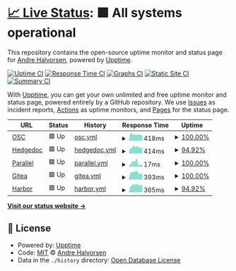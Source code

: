 # [📈 Live Status](https://Adathor.github.io/upptime): <!--live status--> **🟩 All systems operational**

This repository contains the open-source uptime monitor and status page for [Andre Halvorsen](https://Adathor.github.io/upptime), powered by [Upptime](https://github.com/upptime/upptime).

[![Uptime CI](https://github.com/Adathor/upptime/workflows/Uptime%20CI/badge.svg)](https://github.com/Adathor/upptime/actions?query=workflow%3A%22Uptime+CI%22)
[![Response Time CI](https://github.com/Adathor/upptime/workflows/Response%20Time%20CI/badge.svg)](https://github.com/Adathor/upptime/actions?query=workflow%3A%22Response+Time+CI%22)
[![Graphs CI](https://github.com/Adathor/upptime/workflows/Graphs%20CI/badge.svg)](https://github.com/Adathor/upptime/actions?query=workflow%3A%22Graphs+CI%22)
[![Static Site CI](https://github.com/Adathor/upptime/workflows/Static%20Site%20CI/badge.svg)](https://github.com/Adathor/upptime/actions?query=workflow%3A%22Static+Site+CI%22)
[![Summary CI](https://github.com/Adathor/upptime/workflows/Summary%20CI/badge.svg)](https://github.com/Adathor/upptime/actions?query=workflow%3A%22Summary+CI%22)

With [Upptime](https://upptime.js.org), you can get your own unlimited and free uptime monitor and status page, powered entirely by a GitHub repository. We use [Issues](https://github.com/Adathor/upptime/issues) as incident reports, [Actions](https://github.com/Adathor/upptime/actions) as uptime monitors, and [Pages](https://Adathor.github.io/upptime) for the status page.

<!--start: status pages-->
<!-- This summary is generated by Upptime (https://github.com/upptime/upptime) -->
<!-- Do not edit this manually, your changes will be overwritten -->
<!-- prettier-ignore -->
| URL | Status | History | Response Time | Uptime |
| --- | ------ | ------- | ------------- | ------ |
| <img alt="" src="https://icons.duckduckgo.com/ip3/openstorage.xyz.ico" height="13"> [OSC](https://openstorage.xyz) | 🟩 Up | [osc.yml](https://github.com/apinter/OSC-mon/commits/HEAD/history/osc.yml) | <details><summary><img alt="Response time graph" src="./graphs/osc/response-time-week.png" height="20"> 418ms</summary><br><a href="https://apinter.github.io/OSC-mon/history/osc"><img alt="Response time 510" src="https://img.shields.io/endpoint?url=https%3A%2F%2Fraw.githubusercontent.com%2Fapinter%2FOSC-mon%2FHEAD%2Fapi%2Fosc%2Fresponse-time.json"></a><br><a href="https://apinter.github.io/OSC-mon/history/osc"><img alt="24-hour response time 360" src="https://img.shields.io/endpoint?url=https%3A%2F%2Fraw.githubusercontent.com%2Fapinter%2FOSC-mon%2FHEAD%2Fapi%2Fosc%2Fresponse-time-day.json"></a><br><a href="https://apinter.github.io/OSC-mon/history/osc"><img alt="7-day response time 418" src="https://img.shields.io/endpoint?url=https%3A%2F%2Fraw.githubusercontent.com%2Fapinter%2FOSC-mon%2FHEAD%2Fapi%2Fosc%2Fresponse-time-week.json"></a><br><a href="https://apinter.github.io/OSC-mon/history/osc"><img alt="30-day response time 412" src="https://img.shields.io/endpoint?url=https%3A%2F%2Fraw.githubusercontent.com%2Fapinter%2FOSC-mon%2FHEAD%2Fapi%2Fosc%2Fresponse-time-month.json"></a><br><a href="https://apinter.github.io/OSC-mon/history/osc"><img alt="1-year response time 510" src="https://img.shields.io/endpoint?url=https%3A%2F%2Fraw.githubusercontent.com%2Fapinter%2FOSC-mon%2FHEAD%2Fapi%2Fosc%2Fresponse-time-year.json"></a></details> | <details><summary><a href="https://apinter.github.io/OSC-mon/history/osc">100.00%</a></summary><a href="https://apinter.github.io/OSC-mon/history/osc"><img alt="All-time uptime 100.00%" src="https://img.shields.io/endpoint?url=https%3A%2F%2Fraw.githubusercontent.com%2Fapinter%2FOSC-mon%2FHEAD%2Fapi%2Fosc%2Fuptime.json"></a><br><a href="https://apinter.github.io/OSC-mon/history/osc"><img alt="24-hour uptime 100.00%" src="https://img.shields.io/endpoint?url=https%3A%2F%2Fraw.githubusercontent.com%2Fapinter%2FOSC-mon%2FHEAD%2Fapi%2Fosc%2Fuptime-day.json"></a><br><a href="https://apinter.github.io/OSC-mon/history/osc"><img alt="7-day uptime 100.00%" src="https://img.shields.io/endpoint?url=https%3A%2F%2Fraw.githubusercontent.com%2Fapinter%2FOSC-mon%2FHEAD%2Fapi%2Fosc%2Fuptime-week.json"></a><br><a href="https://apinter.github.io/OSC-mon/history/osc"><img alt="30-day uptime 100.00%" src="https://img.shields.io/endpoint?url=https%3A%2F%2Fraw.githubusercontent.com%2Fapinter%2FOSC-mon%2FHEAD%2Fapi%2Fosc%2Fuptime-month.json"></a><br><a href="https://apinter.github.io/OSC-mon/history/osc"><img alt="1-year uptime 100.00%" src="https://img.shields.io/endpoint?url=https%3A%2F%2Fraw.githubusercontent.com%2Fapinter%2FOSC-mon%2FHEAD%2Fapi%2Fosc%2Fuptime-year.json"></a></details>
| <img alt="" src="https://icons.duckduckgo.com/ip3/hedgedoc.openstorage.xyz.ico" height="13"> [Hedgedoc](https://hedgedoc.openstorage.xyz) | 🟩 Up | [hedgedoc.yml](https://github.com/apinter/OSC-mon/commits/HEAD/history/hedgedoc.yml) | <details><summary><img alt="Response time graph" src="./graphs/hedgedoc/response-time-week.png" height="20"> 414ms</summary><br><a href="https://apinter.github.io/OSC-mon/history/hedgedoc"><img alt="Response time 425" src="https://img.shields.io/endpoint?url=https%3A%2F%2Fraw.githubusercontent.com%2Fapinter%2FOSC-mon%2FHEAD%2Fapi%2Fhedgedoc%2Fresponse-time.json"></a><br><a href="https://apinter.github.io/OSC-mon/history/hedgedoc"><img alt="24-hour response time 392" src="https://img.shields.io/endpoint?url=https%3A%2F%2Fraw.githubusercontent.com%2Fapinter%2FOSC-mon%2FHEAD%2Fapi%2Fhedgedoc%2Fresponse-time-day.json"></a><br><a href="https://apinter.github.io/OSC-mon/history/hedgedoc"><img alt="7-day response time 414" src="https://img.shields.io/endpoint?url=https%3A%2F%2Fraw.githubusercontent.com%2Fapinter%2FOSC-mon%2FHEAD%2Fapi%2Fhedgedoc%2Fresponse-time-week.json"></a><br><a href="https://apinter.github.io/OSC-mon/history/hedgedoc"><img alt="30-day response time 431" src="https://img.shields.io/endpoint?url=https%3A%2F%2Fraw.githubusercontent.com%2Fapinter%2FOSC-mon%2FHEAD%2Fapi%2Fhedgedoc%2Fresponse-time-month.json"></a><br><a href="https://apinter.github.io/OSC-mon/history/hedgedoc"><img alt="1-year response time 425" src="https://img.shields.io/endpoint?url=https%3A%2F%2Fraw.githubusercontent.com%2Fapinter%2FOSC-mon%2FHEAD%2Fapi%2Fhedgedoc%2Fresponse-time-year.json"></a></details> | <details><summary><a href="https://apinter.github.io/OSC-mon/history/hedgedoc">94.92%</a></summary><a href="https://apinter.github.io/OSC-mon/history/hedgedoc"><img alt="All-time uptime 84.83%" src="https://img.shields.io/endpoint?url=https%3A%2F%2Fraw.githubusercontent.com%2Fapinter%2FOSC-mon%2FHEAD%2Fapi%2Fhedgedoc%2Fuptime.json"></a><br><a href="https://apinter.github.io/OSC-mon/history/hedgedoc"><img alt="24-hour uptime 100.00%" src="https://img.shields.io/endpoint?url=https%3A%2F%2Fraw.githubusercontent.com%2Fapinter%2FOSC-mon%2FHEAD%2Fapi%2Fhedgedoc%2Fuptime-day.json"></a><br><a href="https://apinter.github.io/OSC-mon/history/hedgedoc"><img alt="7-day uptime 94.92%" src="https://img.shields.io/endpoint?url=https%3A%2F%2Fraw.githubusercontent.com%2Fapinter%2FOSC-mon%2FHEAD%2Fapi%2Fhedgedoc%2Fuptime-week.json"></a><br><a href="https://apinter.github.io/OSC-mon/history/hedgedoc"><img alt="30-day uptime 92.54%" src="https://img.shields.io/endpoint?url=https%3A%2F%2Fraw.githubusercontent.com%2Fapinter%2FOSC-mon%2FHEAD%2Fapi%2Fhedgedoc%2Fuptime-month.json"></a><br><a href="https://apinter.github.io/OSC-mon/history/hedgedoc"><img alt="1-year uptime 84.83%" src="https://img.shields.io/endpoint?url=https%3A%2F%2Fraw.githubusercontent.com%2Fapinter%2FOSC-mon%2FHEAD%2Fapi%2Fhedgedoc%2Fuptime-year.json"></a></details>
| <img alt="" src="https://icons.duckduckgo.com/ip3/null.ico" height="13"> [Parallel](parallel.openstorage.io) | 🟩 Up | [parallel.yml](https://github.com/apinter/OSC-mon/commits/HEAD/history/parallel.yml) | <details><summary><img alt="Response time graph" src="./graphs/parallel/response-time-week.png" height="20"> 17ms</summary><br><a href="https://apinter.github.io/OSC-mon/history/parallel"><img alt="Response time 36" src="https://img.shields.io/endpoint?url=https%3A%2F%2Fraw.githubusercontent.com%2Fapinter%2FOSC-mon%2FHEAD%2Fapi%2Fparallel%2Fresponse-time.json"></a><br><a href="https://apinter.github.io/OSC-mon/history/parallel"><img alt="24-hour response time 10" src="https://img.shields.io/endpoint?url=https%3A%2F%2Fraw.githubusercontent.com%2Fapinter%2FOSC-mon%2FHEAD%2Fapi%2Fparallel%2Fresponse-time-day.json"></a><br><a href="https://apinter.github.io/OSC-mon/history/parallel"><img alt="7-day response time 17" src="https://img.shields.io/endpoint?url=https%3A%2F%2Fraw.githubusercontent.com%2Fapinter%2FOSC-mon%2FHEAD%2Fapi%2Fparallel%2Fresponse-time-week.json"></a><br><a href="https://apinter.github.io/OSC-mon/history/parallel"><img alt="30-day response time 16" src="https://img.shields.io/endpoint?url=https%3A%2F%2Fraw.githubusercontent.com%2Fapinter%2FOSC-mon%2FHEAD%2Fapi%2Fparallel%2Fresponse-time-month.json"></a><br><a href="https://apinter.github.io/OSC-mon/history/parallel"><img alt="1-year response time 36" src="https://img.shields.io/endpoint?url=https%3A%2F%2Fraw.githubusercontent.com%2Fapinter%2FOSC-mon%2FHEAD%2Fapi%2Fparallel%2Fresponse-time-year.json"></a></details> | <details><summary><a href="https://apinter.github.io/OSC-mon/history/parallel">100.00%</a></summary><a href="https://apinter.github.io/OSC-mon/history/parallel"><img alt="All-time uptime 98.23%" src="https://img.shields.io/endpoint?url=https%3A%2F%2Fraw.githubusercontent.com%2Fapinter%2FOSC-mon%2FHEAD%2Fapi%2Fparallel%2Fuptime.json"></a><br><a href="https://apinter.github.io/OSC-mon/history/parallel"><img alt="24-hour uptime 100.00%" src="https://img.shields.io/endpoint?url=https%3A%2F%2Fraw.githubusercontent.com%2Fapinter%2FOSC-mon%2FHEAD%2Fapi%2Fparallel%2Fuptime-day.json"></a><br><a href="https://apinter.github.io/OSC-mon/history/parallel"><img alt="7-day uptime 100.00%" src="https://img.shields.io/endpoint?url=https%3A%2F%2Fraw.githubusercontent.com%2Fapinter%2FOSC-mon%2FHEAD%2Fapi%2Fparallel%2Fuptime-week.json"></a><br><a href="https://apinter.github.io/OSC-mon/history/parallel"><img alt="30-day uptime 100.00%" src="https://img.shields.io/endpoint?url=https%3A%2F%2Fraw.githubusercontent.com%2Fapinter%2FOSC-mon%2FHEAD%2Fapi%2Fparallel%2Fuptime-month.json"></a><br><a href="https://apinter.github.io/OSC-mon/history/parallel"><img alt="1-year uptime 98.23%" src="https://img.shields.io/endpoint?url=https%3A%2F%2Fraw.githubusercontent.com%2Fapinter%2FOSC-mon%2FHEAD%2Fapi%2Fparallel%2Fuptime-year.json"></a></details>
| <img alt="" src="https://icons.duckduckgo.com/ip3/gitea.openstorage.xyz.ico" height="13"> [Gitea](https://gitea.openstorage.xyz) | 🟩 Up | [gitea.yml](https://github.com/apinter/OSC-mon/commits/HEAD/history/gitea.yml) | <details><summary><img alt="Response time graph" src="./graphs/gitea/response-time-week.png" height="20"> 393ms</summary><br><a href="https://apinter.github.io/OSC-mon/history/gitea"><img alt="Response time 450" src="https://img.shields.io/endpoint?url=https%3A%2F%2Fraw.githubusercontent.com%2Fapinter%2FOSC-mon%2FHEAD%2Fapi%2Fgitea%2Fresponse-time.json"></a><br><a href="https://apinter.github.io/OSC-mon/history/gitea"><img alt="24-hour response time 376" src="https://img.shields.io/endpoint?url=https%3A%2F%2Fraw.githubusercontent.com%2Fapinter%2FOSC-mon%2FHEAD%2Fapi%2Fgitea%2Fresponse-time-day.json"></a><br><a href="https://apinter.github.io/OSC-mon/history/gitea"><img alt="7-day response time 393" src="https://img.shields.io/endpoint?url=https%3A%2F%2Fraw.githubusercontent.com%2Fapinter%2FOSC-mon%2FHEAD%2Fapi%2Fgitea%2Fresponse-time-week.json"></a><br><a href="https://apinter.github.io/OSC-mon/history/gitea"><img alt="30-day response time 415" src="https://img.shields.io/endpoint?url=https%3A%2F%2Fraw.githubusercontent.com%2Fapinter%2FOSC-mon%2FHEAD%2Fapi%2Fgitea%2Fresponse-time-month.json"></a><br><a href="https://apinter.github.io/OSC-mon/history/gitea"><img alt="1-year response time 450" src="https://img.shields.io/endpoint?url=https%3A%2F%2Fraw.githubusercontent.com%2Fapinter%2FOSC-mon%2FHEAD%2Fapi%2Fgitea%2Fresponse-time-year.json"></a></details> | <details><summary><a href="https://apinter.github.io/OSC-mon/history/gitea">100.00%</a></summary><a href="https://apinter.github.io/OSC-mon/history/gitea"><img alt="All-time uptime 100.00%" src="https://img.shields.io/endpoint?url=https%3A%2F%2Fraw.githubusercontent.com%2Fapinter%2FOSC-mon%2FHEAD%2Fapi%2Fgitea%2Fuptime.json"></a><br><a href="https://apinter.github.io/OSC-mon/history/gitea"><img alt="24-hour uptime 100.00%" src="https://img.shields.io/endpoint?url=https%3A%2F%2Fraw.githubusercontent.com%2Fapinter%2FOSC-mon%2FHEAD%2Fapi%2Fgitea%2Fuptime-day.json"></a><br><a href="https://apinter.github.io/OSC-mon/history/gitea"><img alt="7-day uptime 100.00%" src="https://img.shields.io/endpoint?url=https%3A%2F%2Fraw.githubusercontent.com%2Fapinter%2FOSC-mon%2FHEAD%2Fapi%2Fgitea%2Fuptime-week.json"></a><br><a href="https://apinter.github.io/OSC-mon/history/gitea"><img alt="30-day uptime 100.00%" src="https://img.shields.io/endpoint?url=https%3A%2F%2Fraw.githubusercontent.com%2Fapinter%2FOSC-mon%2FHEAD%2Fapi%2Fgitea%2Fuptime-month.json"></a><br><a href="https://apinter.github.io/OSC-mon/history/gitea"><img alt="1-year uptime 100.00%" src="https://img.shields.io/endpoint?url=https%3A%2F%2Fraw.githubusercontent.com%2Fapinter%2FOSC-mon%2FHEAD%2Fapi%2Fgitea%2Fuptime-year.json"></a></details>
| <img alt="" src="https://icons.duckduckgo.com/ip3/registry.openstorage.xyz.ico" height="13"> [Harbor](https://registry.openstorage.xyz) | 🟩 Up | [harbor.yml](https://github.com/apinter/OSC-mon/commits/HEAD/history/harbor.yml) | <details><summary><img alt="Response time graph" src="./graphs/harbor/response-time-week.png" height="20"> 365ms</summary><br><a href="https://apinter.github.io/OSC-mon/history/harbor"><img alt="Response time 386" src="https://img.shields.io/endpoint?url=https%3A%2F%2Fraw.githubusercontent.com%2Fapinter%2FOSC-mon%2FHEAD%2Fapi%2Fharbor%2Fresponse-time.json"></a><br><a href="https://apinter.github.io/OSC-mon/history/harbor"><img alt="24-hour response time 368" src="https://img.shields.io/endpoint?url=https%3A%2F%2Fraw.githubusercontent.com%2Fapinter%2FOSC-mon%2FHEAD%2Fapi%2Fharbor%2Fresponse-time-day.json"></a><br><a href="https://apinter.github.io/OSC-mon/history/harbor"><img alt="7-day response time 365" src="https://img.shields.io/endpoint?url=https%3A%2F%2Fraw.githubusercontent.com%2Fapinter%2FOSC-mon%2FHEAD%2Fapi%2Fharbor%2Fresponse-time-week.json"></a><br><a href="https://apinter.github.io/OSC-mon/history/harbor"><img alt="30-day response time 383" src="https://img.shields.io/endpoint?url=https%3A%2F%2Fraw.githubusercontent.com%2Fapinter%2FOSC-mon%2FHEAD%2Fapi%2Fharbor%2Fresponse-time-month.json"></a><br><a href="https://apinter.github.io/OSC-mon/history/harbor"><img alt="1-year response time 386" src="https://img.shields.io/endpoint?url=https%3A%2F%2Fraw.githubusercontent.com%2Fapinter%2FOSC-mon%2FHEAD%2Fapi%2Fharbor%2Fresponse-time-year.json"></a></details> | <details><summary><a href="https://apinter.github.io/OSC-mon/history/harbor">94.92%</a></summary><a href="https://apinter.github.io/OSC-mon/history/harbor"><img alt="All-time uptime 90.58%" src="https://img.shields.io/endpoint?url=https%3A%2F%2Fraw.githubusercontent.com%2Fapinter%2FOSC-mon%2FHEAD%2Fapi%2Fharbor%2Fuptime.json"></a><br><a href="https://apinter.github.io/OSC-mon/history/harbor"><img alt="24-hour uptime 100.00%" src="https://img.shields.io/endpoint?url=https%3A%2F%2Fraw.githubusercontent.com%2Fapinter%2FOSC-mon%2FHEAD%2Fapi%2Fharbor%2Fuptime-day.json"></a><br><a href="https://apinter.github.io/OSC-mon/history/harbor"><img alt="7-day uptime 94.92%" src="https://img.shields.io/endpoint?url=https%3A%2F%2Fraw.githubusercontent.com%2Fapinter%2FOSC-mon%2FHEAD%2Fapi%2Fharbor%2Fuptime-week.json"></a><br><a href="https://apinter.github.io/OSC-mon/history/harbor"><img alt="30-day uptime 98.83%" src="https://img.shields.io/endpoint?url=https%3A%2F%2Fraw.githubusercontent.com%2Fapinter%2FOSC-mon%2FHEAD%2Fapi%2Fharbor%2Fuptime-month.json"></a><br><a href="https://apinter.github.io/OSC-mon/history/harbor"><img alt="1-year uptime 90.58%" src="https://img.shields.io/endpoint?url=https%3A%2F%2Fraw.githubusercontent.com%2Fapinter%2FOSC-mon%2FHEAD%2Fapi%2Fharbor%2Fuptime-year.json"></a></details>

<!--end: status pages-->

[**Visit our status website →**](https://Adathor.github.io/upptime)

## 📄 License

- Powered by: [Upptime](https://github.com/upptime/upptime)
- Code: [MIT](./LICENSE) © [Andre Halvorsen](https://Adathor.github.io/upptime)
- Data in the `./history` directory: [Open Database License](https://opendatacommons.org/licenses/odbl/1-0/)
